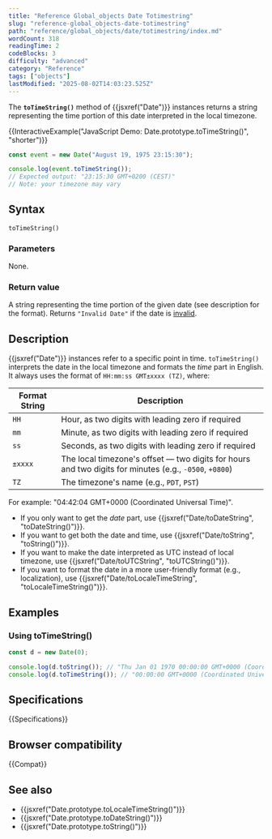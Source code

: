 ```yaml
---
title: "Reference Global_objects Date Totimestring"
slug: "reference-global_objects-date-totimestring"
path: "reference/global_objects/date/totimestring/index.md"
wordCount: 318
readingTime: 2
codeBlocks: 3
difficulty: "advanced"
category: "Reference"
tags: ["objects"]
lastModified: "2025-08-02T14:03:23.525Z"
---
```



The **`toTimeString()`** method of {{jsxref("Date")}} instances returns a string representing the time portion of this date interpreted in the local timezone.

{{InteractiveExample("JavaScript Demo: Date.prototype.toTimeString()", "shorter")}}

```js interactive-example
const event = new Date("August 19, 1975 23:15:30");

console.log(event.toTimeString());
// Expected output: "23:15:30 GMT+0200 (CEST)"
// Note: your timezone may vary
```

## Syntax

```js-nolint
toTimeString()
```

### Parameters

None.

### Return value

A string representing the time portion of the given date (see description for the format). Returns `"Invalid Date"` if the date is [invalid](/en-US/docs/Web/JavaScript/Reference/Global_Objects/Date#the_epoch_timestamps_and_invalid_date).

## Description

{{jsxref("Date")}} instances refer to a specific point in time. `toTimeString()` interprets the date in the local timezone and formats the _time_ part in English. It always uses the format of `HH:mm:ss GMT±xxxx (TZ)`, where:

| Format String | Description                                                                                            |
| ------------- | ------------------------------------------------------------------------------------------------------ |
| `HH`          | Hour, as two digits with leading zero if required                                                      |
| `mm`          | Minute, as two digits with leading zero if required                                                    |
| `ss`          | Seconds, as two digits with leading zero if required                                                   |
| `±xxxx`       | The local timezone's offset — two digits for hours and two digits for minutes (e.g., `-0500`, `+0800`) |
| `TZ`          | The timezone's name (e.g., `PDT`, `PST`)                                                               |

For example: "04:42:04 GMT+0000 (Coordinated Universal Time)".

- If you only want to get the _date_ part, use {{jsxref("Date/toDateString", "toDateString()")}}.
- If you want to get both the date and time, use {{jsxref("Date/toString", "toString()")}}.
- If you want to make the date interpreted as UTC instead of local timezone, use {{jsxref("Date/toUTCString", "toUTCString()")}}.
- If you want to format the date in a more user-friendly format (e.g., localization), use {{jsxref("Date/toLocaleTimeString", "toLocaleTimeString()")}}.

## Examples

### Using toTimeString()

```js
const d = new Date(0);

console.log(d.toString()); // "Thu Jan 01 1970 00:00:00 GMT+0000 (Coordinated Universal Time)"
console.log(d.toTimeString()); // "00:00:00 GMT+0000 (Coordinated Universal Time)"
```

## Specifications

{{Specifications}}

## Browser compatibility

{{Compat}}

## See also

- {{jsxref("Date.prototype.toLocaleTimeString()")}}
- {{jsxref("Date.prototype.toDateString()")}}
- {{jsxref("Date.prototype.toString()")}}
